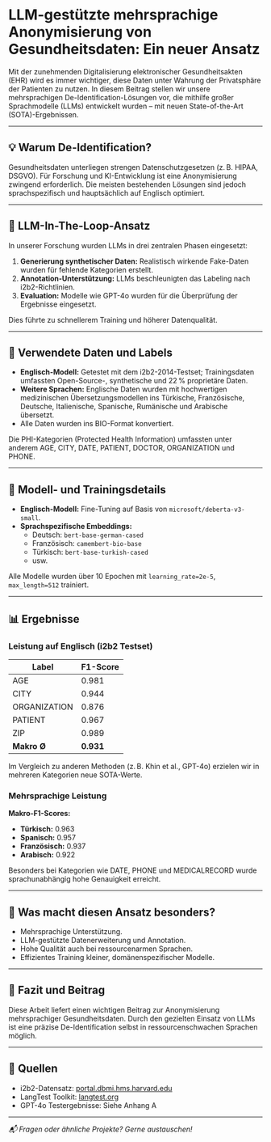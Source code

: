 # LLM-gestützte mehrsprachige Anonymisierung von Gesundheitsdaten: Ein neuer Ansatz

Mit der zunehmenden Digitalisierung elektronischer Gesundheitsakten (EHR) wird es immer wichtiger, diese Daten unter Wahrung der Privatsphäre der Patienten zu nutzen. In diesem Beitrag stellen wir unsere mehrsprachigen De-Identification-Lösungen vor, die mithilfe großer Sprachmodelle (LLMs) entwickelt wurden – mit neuen State-of-the-Art (SOTA)-Ergebnissen.

---

## 💡 Warum De-Identification?

Gesundheitsdaten unterliegen strengen Datenschutzgesetzen (z. B. HIPAA, DSGVO). Für Forschung und KI-Entwicklung ist eine Anonymisierung zwingend erforderlich. Die meisten bestehenden Lösungen sind jedoch sprachspezifisch und hauptsächlich auf Englisch optimiert.

---

## 🧠 LLM-In-The-Loop-Ansatz

In unserer Forschung wurden LLMs in drei zentralen Phasen eingesetzt:

1. **Generierung synthetischer Daten:** Realistisch wirkende Fake-Daten wurden für fehlende Kategorien erstellt.
2. **Annotation-Unterstützung:** LLMs beschleunigten das Labeling nach i2b2-Richtlinien.
3. **Evaluation:** Modelle wie GPT-4o wurden für die Überprüfung der Ergebnisse eingesetzt.

Dies führte zu schnellerem Training und höherer Datenqualität.

---

## 🧾 Verwendete Daten und Labels

- **Englisch-Modell:** Getestet mit dem i2b2-2014-Testset; Trainingsdaten umfassten Open-Source-, synthetische und 22 % proprietäre Daten.
- **Weitere Sprachen:** Englische Daten wurden mit hochwertigen medizinischen Übersetzungsmodellen ins Türkische, Französische, Deutsche, Italienische, Spanische, Rumänische und Arabische übersetzt.
- Alle Daten wurden ins BIO-Format konvertiert.

Die PHI-Kategorien (Protected Health Information) umfassten unter anderem AGE, CITY, DATE, PATIENT, DOCTOR, ORGANIZATION und PHONE.

---

## 🔬 Modell- und Trainingsdetails

- **Englisch-Modell:** Fine-Tuning auf Basis von `microsoft/deberta-v3-small`.
- **Sprachspezifische Embeddings:**
  - Deutsch: `bert-base-german-cased`
  - Französisch: `camembert-bio-base`
  - Türkisch: `bert-base-turkish-cased`
  - usw.

Alle Modelle wurden über 10 Epochen mit `learning_rate=2e-5`, `max_length=512` trainiert.

---

## 📊 Ergebnisse

### Leistung auf Englisch (i2b2 Testset)

| Label         | F1-Score |
|---------------|----------|
| AGE           | 0.981    |
| CITY          | 0.944    |
| ORGANIZATION  | 0.876    |
| PATIENT       | 0.967    |
| ZIP           | 0.989    |
| **Makro Ø**   | **0.931**|

Im Vergleich zu anderen Methoden (z. B. Khin et al., GPT-4o) erzielen wir in mehreren Kategorien neue SOTA-Werte.

### Mehrsprachige Leistung

**Makro-F1-Scores:**

- **Türkisch:** 0.963  
- **Spanisch:** 0.957  
- **Französisch:** 0.937  
- **Arabisch:** 0.922  

Besonders bei Kategorien wie DATE, PHONE und MEDICALRECORD wurde sprachunabhängig hohe Genauigkeit erreicht.

---

## 🧩 Was macht diesen Ansatz besonders?

- Mehrsprachige Unterstützung.
- LLM-gestützte Datenerweiterung und Annotation.
- Hohe Qualität auch bei ressourcenarmen Sprachen.
- Effizientes Training kleiner, domänenspezifischer Modelle.

---

## 📌 Fazit und Beitrag

Diese Arbeit liefert einen wichtigen Beitrag zur Anonymisierung mehrsprachiger Gesundheitsdaten. Durch den gezielten Einsatz von LLMs ist eine präzise De-Identification selbst in ressourcenschwachen Sprachen möglich.

---

## 🔗 Quellen

- i2b2-Datensatz: [portal.dbmi.hms.harvard.edu](https://portal.dbmi.hms.harvard.edu)  
- LangTest Toolkit: [langtest.org](https://langtest.org/)  
- GPT-4o Testergebnisse: Siehe Anhang A  

---

*📬 Fragen oder ähnliche Projekte? Gerne austauschen!*
